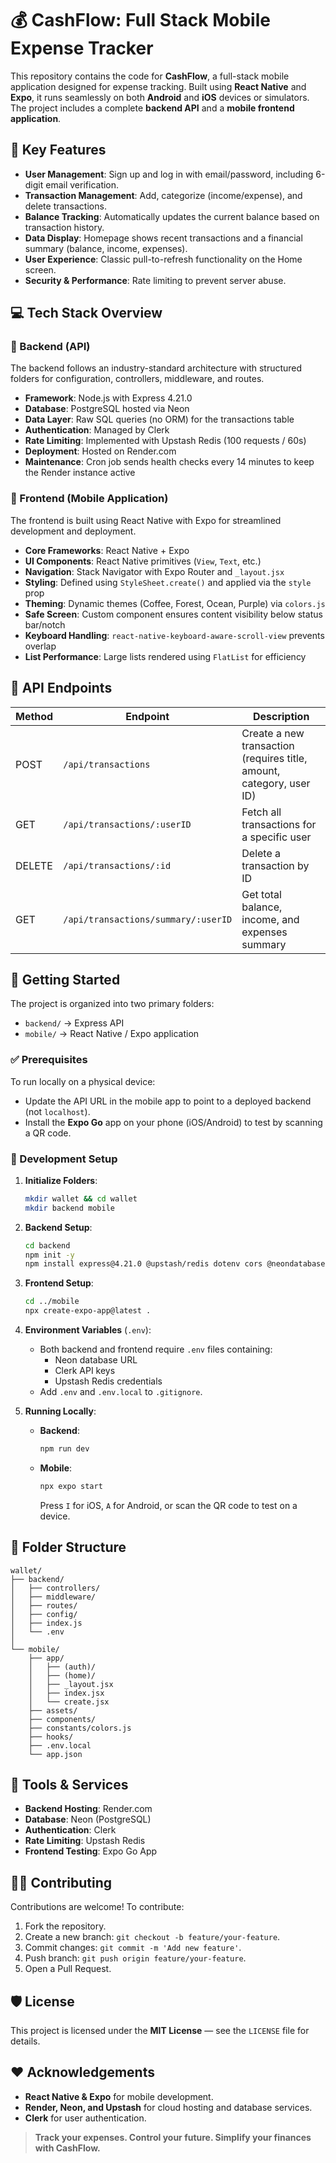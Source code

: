 # 💰 CashFlow: Full Stack Mobile Expense Tracker

This repository contains the code for **CashFlow**, a full-stack mobile application designed for expense tracking. Built using **React Native** and **Expo**, it runs seamlessly on both **Android** and **iOS** devices or simulators. The project includes a complete **backend API** and a **mobile frontend application**.

## 🌟 Key Features

- **User Management**: Sign up and log in with email/password, including 6-digit email verification.
- **Transaction Management**: Add, categorize (income/expense), and delete transactions.
- **Balance Tracking**: Automatically updates the current balance based on transaction history.
- **Data Display**: Homepage shows recent transactions and a financial summary (balance, income, expenses).
- **User Experience**: Classic pull-to-refresh functionality on the Home screen.
- **Security & Performance**: Rate limiting to prevent server abuse.

## 💻 Tech Stack Overview

### 🧩 Backend (API)
The backend follows an industry-standard architecture with structured folders for configuration, controllers, middleware, and routes.

- **Framework**: Node.js with Express 4.21.0
- **Database**: PostgreSQL hosted via Neon
- **Data Layer**: Raw SQL queries (no ORM) for the transactions table
- **Authentication**: Managed by Clerk
- **Rate Limiting**: Implemented with Upstash Redis (100 requests / 60s)
- **Deployment**: Hosted on Render.com
- **Maintenance**: Cron job sends health checks every 14 minutes to keep the Render instance active

### 📱 Frontend (Mobile Application)
The frontend is built using React Native with Expo for streamlined development and deployment.

- **Core Frameworks**: React Native + Expo
- **UI Components**: React Native primitives (`View`, `Text`, etc.)
- **Navigation**: Stack Navigator with Expo Router and `_layout.jsx`
- **Styling**: Defined using `StyleSheet.create()` and applied via the `style` prop
- **Theming**: Dynamic themes (Coffee, Forest, Ocean, Purple) via `colors.js`
- **Safe Screen**: Custom component ensures content visibility below status bar/notch
- **Keyboard Handling**: `react-native-keyboard-aware-scroll-view` prevents overlap
- **List Performance**: Large lists rendered using `FlatList` for efficiency

## 🔗 API Endpoints

| Method | Endpoint                            | Description                                      |
|--------|-------------------------------------|--------------------------------------------------|
| POST   | `/api/transactions`                | Create a new transaction (requires title, amount, category, user ID) |
| GET    | `/api/transactions/:userID`        | Fetch all transactions for a specific user       |
| DELETE | `/api/transactions/:id`            | Delete a transaction by ID                       |
| GET    | `/api/transactions/summary/:userID`| Get total balance, income, and expenses summary  |

## 🚀 Getting Started

The project is organized into two primary folders:
- `backend/` → Express API
- `mobile/` → React Native / Expo application

### ✅ Prerequisites
To run locally on a physical device:
- Update the API URL in the mobile app to point to a deployed backend (not `localhost`).
- Install the **Expo Go** app on your phone (iOS/Android) to test by scanning a QR code.

### 🧠 Development Setup

1. **Initialize Folders**:
   ```bash
   mkdir wallet && cd wallet
   mkdir backend mobile
   ```

2. **Backend Setup**:
   ```bash
   cd backend
   npm init -y
   npm install express@4.21.0 @upstash/redis dotenv cors @neondatabase/serverless
   ```

3. **Frontend Setup**:
   ```bash
   cd ../mobile
   npx create-expo-app@latest .
   ```

4. **Environment Variables** (`.env`):
   - Both backend and frontend require `.env` files containing:
     - Neon database URL
     - Clerk API keys
     - Upstash Redis credentials
   - Add `.env` and `.env.local` to `.gitignore`.

5. **Running Locally**:
   - **Backend**:
     ```bash
     npm run dev
     ```
   - **Mobile**:
     ```bash
     npx expo start
     ```
     Press `I` for iOS, `A` for Android, or scan the QR code to test on a device.

## 🧾 Folder Structure

```
wallet/
├── backend/
│   ├── controllers/
│   ├── middleware/
│   ├── routes/
│   ├── config/
│   ├── index.js
│   └── .env
│
└── mobile/
    ├── app/
    │   ├── (auth)/
    │   ├── (home)/
    │   ├── _layout.jsx
    │   ├── index.jsx
    │   └── create.jsx
    ├── assets/
    ├── components/
    ├── constants/colors.js
    ├── hooks/
    ├── .env.local
    └── app.json
```

## 🧰 Tools & Services

- **Backend Hosting**: Render.com
- **Database**: Neon (PostgreSQL)
- **Authentication**: Clerk
- **Rate Limiting**: Upstash Redis
- **Frontend Testing**: Expo Go App

## 🧑‍💻 Contributing

Contributions are welcome! To contribute:
1. Fork the repository.
2. Create a new branch: `git checkout -b feature/your-feature`.
3. Commit changes: `git commit -m 'Add new feature'`.
4. Push branch: `git push origin feature/your-feature`.
5. Open a Pull Request.

## 🛡️ License

This project is licensed under the **MIT License** — see the `LICENSE` file for details.

## ❤️ Acknowledgements

- **React Native & Expo** for mobile development.
- **Render, Neon, and Upstash** for cloud hosting and database services.
- **Clerk** for user authentication.

> **Track your expenses. Control your future. Simplify your finances with CashFlow.**